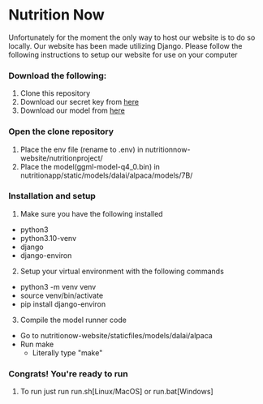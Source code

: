 # Nutrition Now

Unfortunately for the moment the only way to host our website is to do so locally. Our website has been made utilizing Django. Please follow the following instructions to setup our website for use on your computer

### Download the following:
1. Clone this repository
2. Download our secret key from [here](https://drive.google.com/file/d/1SDcU2lSzQFbVrcB-w9xvu04spPzh3Oab/view?usp=sharing)
3. Download our model from [here](https://drive.google.com/file/d/1mYde9TVIpSo6sb2iU9VQdUuB8l4KAvZJ/view?usp=sharing)

### Open the clone repository
1. Place the env file (rename to .env) in nutritionnow-website/nutritionproject/
2. Place the model(ggml-model-q4_0.bin) in nutritionapp/static/models/dalai/alpaca/models/7B/

### Installation and setup
1. Make sure you have the following installed
- python3
- python3.10-venv
- django
- django-environ
2. Setup your virtual environment with the following commands
- python3 -m venv venv
- source venv/bin/activate
- pip install django-environ
3. Compile the model runner code
- Go to nutritionow-website/staticfiles/models/dalai/alpaca
- Run make
    - Literally type "make"

### Congrats! You're ready to run
1. To run just run run.sh[Linux/MacOS] or run.bat[Windows]